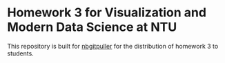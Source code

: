 # Homework 3 for Visualization and Modern Data Science at NTU

This repository is built for [nbgitpuller](https://github.com/jupyterhub/nbgitpuller) for the distribution of homework 3 to students.